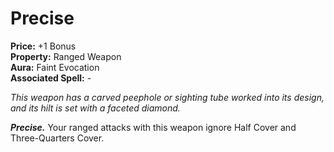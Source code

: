 # Precise

**Price:** +1 Bonus  
**Property:** Ranged Weapon  
**Aura:** Faint Evocation  
**Associated Spell:** -

*This weapon has a carved peephole or sighting tube worked into its design, and its hilt is set with a faceted diamond.*

***Precise.*** Your ranged attacks with this weapon ignore Half Cover and Three-Quarters Cover.